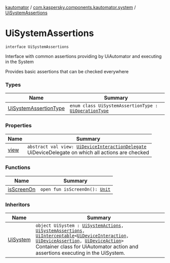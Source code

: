 [kautomator](../../index.md) / [com.kaspersky.components.kautomator.system](../index.md) / [UiSystemAssertions](./index.md)

# UiSystemAssertions

`interface UiSystemAssertions`

Interface with common assertions providing by UiAutomator and executing in the System

Provides basic assertions that can be checked everywhere

### Types

| Name | Summary |
|---|---|
| [UiSystemAssertionType](-ui-system-assertion-type/index.md) | `enum class UiSystemAssertionType : `[`UiOperationType`](../../com.kaspersky.components.kautomator.intercept.operation/-ui-operation-type/index.md) |

### Properties

| Name | Summary |
|---|---|
| [view](view.md) | `abstract val view: `[`UiDeviceInteractionDelegate`](../../com.kaspersky.components.kautomator.intercept.delegate/-ui-device-interaction-delegate/index.md)<br>UiDeviceDelegate on which all actions are checked |

### Functions

| Name | Summary |
|---|---|
| [isScreenOn](is-screen-on.md) | `open fun isScreenOn(): `[`Unit`](https://kotlinlang.org/api/latest/jvm/stdlib/kotlin/-unit/index.html) |

### Inheritors

| Name | Summary |
|---|---|
| [UiSystem](../-ui-system/index.md) | `object UiSystem : `[`UiSystemActions`](../-ui-system-actions/index.md)`, `[`UiSystemAssertions`](./index.md)`, `[`UiInterceptable`](../../com.kaspersky.components.kautomator.intercept.base/-ui-interceptable/index.md)`<`[`UiDeviceInteraction`](../../com.kaspersky.components.kautomator.intercept.interaction/-ui-device-interaction/index.md)`, `[`UiDeviceAssertion`](../../com.kaspersky.components.kautomator.intercept.operation/-ui-device-assertion.md)`, `[`UiDeviceAction`](../../com.kaspersky.components.kautomator.intercept.operation/-ui-device-action.md)`>`<br>Container class for UiAutomator action and assertions executing in the UiSystem. |
